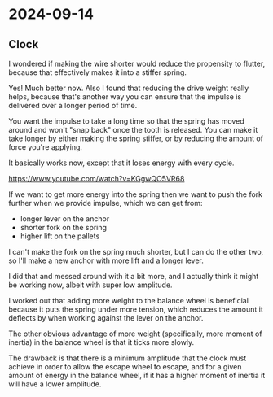 # 2024-09-14

## Clock

I wondered if making the wire shorter would reduce the propensity to flutter, because that effectively makes it into a stiffer spring.

Yes! Much better now. Also I found that reducing the drive weight really helps, because that's another way you can ensure that the impulse
is delivered over a longer period of time.

You want the impulse to take a long time so that the spring has moved around and won't "snap back" once the tooth is released.
You can make it take longer by either making the spring stiffer, or by reducing the amount of force you're applying.

It basically works now, except that it loses energy with every cycle.

https://www.youtube.com/watch?v=KGgwQO5VR68

If we want to get more energy into the spring then we want to push the fork further when we provide impulse, which we can get from:

 * longer lever on the anchor
 * shorter fork on the spring
 * higher lift on the pallets

I can't make the fork on the spring much shorter, but I can do the other two, so I'll make a new anchor with more lift and a longer lever.

I did that and messed around with it a bit more, and I actually think it might be working now, albeit with super low amplitude.

I worked out that adding more weight to the balance wheel is beneficial because it puts the spring under more tension, which reduces
the amount it deflects by when working against the lever on the anchor.

The other obvious advantage of more weight (specifically, more moment of inertia) in the balance wheel is that it ticks more slowly.

The drawback is that there is a minimum amplitude that the clock must achieve in order to allow the escape wheel to escape, and
for a given amount of energy in the balance wheel, if it has a higher moment of inertia it will have a lower amplitude.
